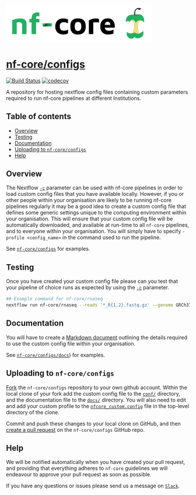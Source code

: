 <img src="docs/images/nf-core-logo.png" width="400">

# [nf-core/configs](https://github.com/nf-core/configs)
[![Build Status](https://travis-ci.org/nf-core/configs.svg?branch=master)](https://travis-ci.org/nf-core/configs)
[![codecov](https://codecov.io/gh/nf-core/configs/branch/master/graph/badge.svg)](https://codecov.io/gh/nf-core/configs)

A repository for hosting nextflow config files containing custom parameters required to run nf-core pipelines at different Institutions.

## Table of contents

* [Overview](#overview)
* [Testing](#testing)
* [Documentation](#documentation)
* [Uploading to `nf-core/configs`](#uploading-to-nf-core-configs)
* [Help](#help)

## Overview

The Nextflow [`-c`](https://www.nextflow.io/docs/latest/config.html) parameter can be used with nf-core pipelines in order to load custom config files that you have available locally. However, if you or other people within your organisation are likely to be running nf-core pipelines regularly it may be a good idea to create a custom config file that defines some generic settings unique to the computing environment within your organisation. This will ensure that your custom config file will be automatically downloaded, and available at run-time to all `nf-core` pipelines, and to everyone within your organisation. You will simply have to specify `-profile <config_name>` in the command used to run the pipeline.

See [`nf-core/configs`](https://github.com/nf-core/configs/tree/master/conf) for examples.

## Testing

Once you have created your custom config file please can you test that your pipeline of choice runs as expected by using the [`-c`](https://www.nextflow.io/docs/latest/config.html) parameter.

```bash
## Example command for nf-core/rnaseq
nextflow run nf-core/rnaseq --reads '*_R{1,2}.fastq.gz' --genome GRCh37 -c '[path to custom config]'
```

## Documentation

You will have to create a [Markdown document](https://www.markdownguide.org/getting-started/) outlining the details required to use the custom config file within your organisation.

See [`nf-core/configs/docs`](https://github.com/nf-core/configs/tree/master/docs)) for examples.

## Uploading to `nf-core/configs`

[Fork](https://help.github.com/articles/fork-a-repo/) the `nf-core/configs` repository to your own github account. Within the local clone of your fork add the custom config file to the [`conf/`](https://github.com/nf-core/configs/tree/master/conf) directory, and the documentation file to the [`docs/`](https://github.com/nf-core/configs/tree/master/docs) directory. You will also need to edit and add your custom profile to the [`nfcore_custom.config`](https://github.com/nf-core/configs/blob/master/nfcore_custom.config) file in the top-level directory of the clone.

Commit and push these changes to your local clone on GitHub, and then [create a pull request](https://help.github.com/articles/creating-a-pull-request-from-a-fork/) on the `nf-core/configs` GitHub repo.

## Help

We will be notified automatically when you have created your pull request, and providing that everything adheres to `nf-core` guidelines we will endeavour to approve your pull request as soon as possible.

If you have any questions or issues please send us a message on [`Slack`](https://nf-core-invite.herokuapp.com/).
